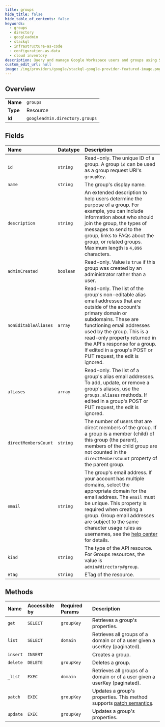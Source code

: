 ```yaml
---
title: groups
hide_title: false
hide_table_of_contents: false
keywords:
  - groups
  - directory
  - googleadmin    
  - stackql
  - infrastructure-as-code
  - configuration-as-data
  - cloud inventory
description: Query and manage Google Workspace users and groups using SQL.
custom_edit_url: null
image: /img/providers/google/stackql-google-provider-featured-image.png
---
```

  
    

## Overview
<table><tbody>
<tr><td><b>Name</b></td><td><code>groups</code></td></tr>
<tr><td><b>Type</b></td><td>Resource</td></tr>
<tr><td><b>Id</b></td><td><code>googleadmin.directory.groups</code></td></tr>
</tbody></table>

## Fields
| Name | Datatype | Description |
|:-----|:---------|:------------|
| `id` | `string` | Read-only. The unique ID of a group. A group `id` can be used as a group request URI's `groupKey`. |
| `name` | `string` | The group's display name. |
| `description` | `string` | An extended description to help users determine the purpose of a group. For example, you can include information about who should join the group, the types of messages to send to the group, links to FAQs about the group, or related groups. Maximum length is `4,096` characters. |
| `adminCreated` | `boolean` | Read-only. Value is `true` if this group was created by an administrator rather than a user. |
| `nonEditableAliases` | `array` | Read-only. The list of the group's non-editable alias email addresses that are outside of the account's primary domain or subdomains. These are functioning email addresses used by the group. This is a read-only property returned in the API's response for a group. If edited in a group's POST or PUT request, the edit is ignored. |
| `aliases` | `array` | Read-only. The list of a group's alias email addresses. To add, update, or remove a group's aliases, use the `groups.aliases` methods. If edited in a group's POST or PUT request, the edit is ignored. |
| `directMembersCount` | `string` | The number of users that are direct members of the group. If a group is a member (child) of this group (the parent), members of the child group are not counted in the `directMembersCount` property of the parent group. |
| `email` | `string` | The group's email address. If your account has multiple domains, select the appropriate domain for the email address. The `email` must be unique. This property is required when creating a group. Group email addresses are subject to the same character usage rules as usernames, see the [help center](https://support.google.com/a/answer/9193374) for details. |
| `kind` | `string` | The type of the API resource. For Groups resources, the value is `admin#directory#group`. |
| `etag` | `string` | ETag of the resource. |
## Methods
| Name | Accessible by | Required Params | Description |
|:-----|:--------------|:----------------|:------------|
| `get` | `SELECT` | `groupKey` | Retrieves a group's properties. |
| `list` | `SELECT` | `domain` | Retrieves all groups of a domain or of a user given a userKey (paginated). |
| `insert` | `INSERT` |  | Creates a group. |
| `delete` | `DELETE` | `groupKey` | Deletes a group. |
| `_list` | `EXEC` | `domain` | Retrieves all groups of a domain or of a user given a userKey (paginated). |
| `patch` | `EXEC` | `groupKey` | Updates a group's properties. This method supports [patch semantics](/admin-sdk/directory/v1/guides/performance#patch). |
| `update` | `EXEC` | `groupKey` | Updates a group's properties. |
